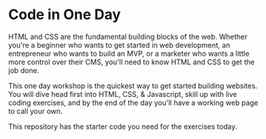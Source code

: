 # Code in One Day

HTML and CSS are the fundamental building blocks of the web. Whether you're a beginner who wants to get started in web development, an entrepreneur who wants to build an MVP, or a marketer who wants a little more control over their CMS, you'll need to know HTML and CSS to get the job done.

This one day workshop is the quickest way to get started building websites. You will dive head first into HTML, CSS, & Javascript, skill up with live coding exercises, and by the end of the day you'll have a working web page to call your own.

This repository has the starter code you need for the exercises today.
